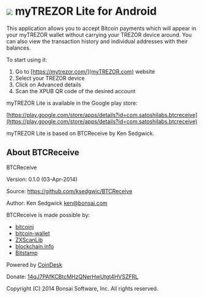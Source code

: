 ![](https://raw.githubusercontent.com/trezor/mytrezor-lite-android/mytrezor/res/drawable-mdpi/ic_launcher.png) myTREZOR Lite for Android
============================

This application allows you to accept Bitcoin payments which will appear
in your myTREZOR wallet without carrying your TREZOR device around.
You can also view the transaction history and individual addresses with
their balances.

To start using it:

1. Go to [https://mytrezor.com/](myTREZOR.com) website
2. Select your TREZOR device
3. Click on Advanced details
4. Scan the XPUB QR code of the desired account

myTREZOR Lite is available in the Google play store:

[https://play.google.com/store/apps/details?id=com.satoshilabs.btcreceive](https://play.google.com/store/apps/details?id=com.satoshilabs.btcreceive)

myTREZOR Lite is based on BTCReceive by Ken Sedgwick.

About BTCReceive
----------------

BTCReceive

Version: 0.1.0 (03-Apr-2014)

Source:  https://github.com/ksedgwic/BTCReceive

Author:  Ken Sedgwick <ken@bonsai.com>

BTCReceive is made possible by:
* [bitcoinj](https://code.google.com/p/bitcoinj/)
* [bitcoin-wallet](https://github.com/schildbach/bitcoin-wallet)
* [ZXScanLib](https://github.com/LivotovLabs/zxscanlib)
* [blockchain.info](https://blockchain.info)
* [Bitstamp](https://www.bitstamp.net)

Powered by [CoinDesk](http://www.coindesk.com/price)

Donate: [14qJ7PAfKCBtcMHzQNerHwUtgt4HVSZFRL](bitcoin:14qJ7PAfKCBtcMHzQNerHwUtgt4HVSZFRL)

Copyright (C) 2014 Bonsai Software, Inc.  All rights reserved.
